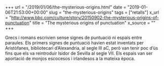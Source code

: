 +++
url = "/2019/01/06/the-mysterious-origins.html"
date = "2019-01-06T21:53:00+00:00"
slug = "the-mysterious-origins"
tags = ["retalls"]
x_url = "http://www.bbc.com/culture/story/20150902-the-mysterious-origins-of-punctuation"
title = "The mysterious origins of punctuation"
x_source = ""
+++


Grecs i romans escrivien sense signes de puntuació ni espais entre paraules. Els primers signes de puntuació havien estat inventats per Aristòfanes, bibliotecari d’Alexandria, al segle III aC, però van tenir poc d’ús fins que els va reintroduir Isidor de Sevilla al segle VII. Els espais van ser aportació de monjos escocesos i irlandesos a la mateixa època.

